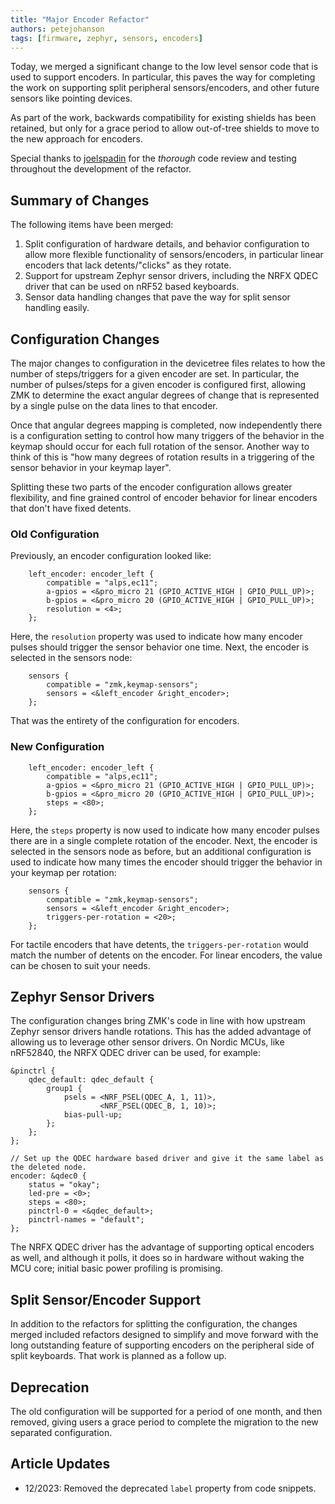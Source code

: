 ```yaml
---
title: "Major Encoder Refactor"
authors: petejohanson
tags: [firmware, zephyr, sensors, encoders]
---
```


Today, we merged a significant change to the low level sensor code that is used to support encoders. In particular,
this paves the way for completing the work on supporting split peripheral sensors/encoders, and other future sensors
like pointing devices.

<!-- truncate -->

As part of the work, backwards compatibility for existing shields has been retained, but only for a grace period to allow out-of-tree shields to move to the new approach for encoders.

Special thanks to [joelspadin] for the _thorough_ code review and testing throughout the development of the refactor.

## Summary of Changes

The following items have been merged:

1. Split configuration of hardware details, and behavior configuration to allow more flexible functionality of sensors/encoders, in particular linear encoders that lack detents/"clicks" as they rotate.
2. Support for upstream Zephyr sensor drivers, including the NRFX QDEC driver that can be used on nRF52 based keyboards.
3. Sensor data handling changes that pave the way for split sensor handling easily.

## Configuration Changes

The major changes to configuration in the devicetree files relates to how the number of steps/triggers for a given encoder are set. In particular, the number of pulses/steps for a given encoder is configured first, allowing ZMK to determine the exact angular degrees of change that is represented by a single pulse on the data lines to that encoder.

Once that angular degrees mapping is completed, now independently there is a configuration setting to control how many triggers of the behavior in the keymap should occur for each full rotation of the sensor. Another way to think of this is "how many degrees of rotation results in a triggering of the sensor behavior in your keymap layer".

Splitting these two parts of the encoder configuration allows greater flexibility, and fine grained control of encoder behavior for linear encoders that don't have fixed detents.

### Old Configuration

Previously, an encoder configuration looked like:

```dts
    left_encoder: encoder_left {
        compatible = "alps,ec11";
        a-gpios = <&pro_micro 21 (GPIO_ACTIVE_HIGH | GPIO_PULL_UP)>;
        b-gpios = <&pro_micro 20 (GPIO_ACTIVE_HIGH | GPIO_PULL_UP)>;
        resolution = <4>;
    };
```

Here, the `resolution` property was used to indicate how many encoder pulses should trigger the sensor behavior one time. Next, the encoder is selected in the sensors node:

```dts
    sensors {
        compatible = "zmk,keymap-sensors";
        sensors = <&left_encoder &right_encoder>;
    };
```

That was the entirety of the configuration for encoders.

### New Configuration

```dts
    left_encoder: encoder_left {
        compatible = "alps,ec11";
        a-gpios = <&pro_micro 21 (GPIO_ACTIVE_HIGH | GPIO_PULL_UP)>;
        b-gpios = <&pro_micro 20 (GPIO_ACTIVE_HIGH | GPIO_PULL_UP)>;
        steps = <80>;
    };
```

Here, the `steps` property is now used to indicate how many encoder pulses there are in a single complete rotation of the encoder. Next, the encoder is selected in the sensors node as before, but an additional configuration is used to indicate how many times the encoder should trigger the behavior in your keymap per rotation:

```dts
    sensors {
        compatible = "zmk,keymap-sensors";
        sensors = <&left_encoder &right_encoder>;
        triggers-per-rotation = <20>;
    };
```

For tactile encoders that have detents, the `triggers-per-rotation` would match the number of detents on the encoder. For linear encoders, the value can be chosen to suit your needs.

## Zephyr Sensor Drivers

The configuration changes bring ZMK's code in line with how upstream Zephyr sensor drivers handle rotations. This has the added advantage of allowing us to leverage other sensor drivers. On Nordic MCUs, like nRF52840, the NRFX QDEC driver can be used, for example:

```dts
&pinctrl {
    qdec_default: qdec_default {
        group1 {
            psels = <NRF_PSEL(QDEC_A, 1, 11)>,
                    <NRF_PSEL(QDEC_B, 1, 10)>;
            bias-pull-up;
        };
    };
};

// Set up the QDEC hardware based driver and give it the same label as the deleted node.
encoder: &qdec0 {
    status = "okay";
    led-pre = <0>;
    steps = <80>;
    pinctrl-0 = <&qdec_default>;
    pinctrl-names = "default";
};
```

The NRFX QDEC driver has the advantage of supporting optical encoders as well, and although it polls, it does so in hardware without waking the MCU core; initial basic power profiling is promising.

## Split Sensor/Encoder Support

In addition to the refactors for splitting the configuration, the changes merged included refactors designed to simplify and move forward with the long outstanding feature of supporting encoders on the peripheral side of split keyboards. That work is planned as a follow up.

## Deprecation

The old configuration will be supported for a period of one month, and then removed, giving users a grace period to complete the migration to the new separated configuration.

[petejohanson]: https://github.com/petejohanson
[joelspadin]: https://github.com/joelspadin

## Article Updates

- 12/2023: Removed the deprecated `label` property from code snippets.
